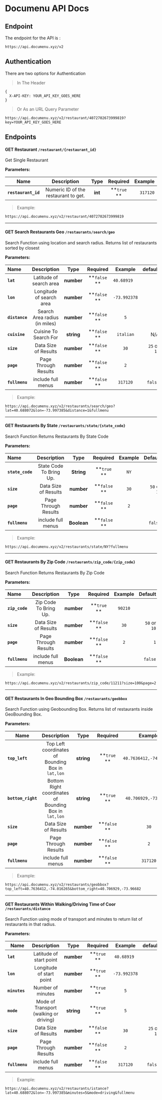 # Documenu API Docs
 
## Endpoint
 The endpoint for the API is :


`https://api.documenu.xyz/v2`

## Authentication

There are two options for Authentication

> In The Header

```
{
  X-API-KEY: YOUR_API_KEY_GOES_HERE
}
```

>Or As an URL Query Parameter
```
https://api.documenu.xyz/v2/restaurant/4072702673999819?key=YOUR_API_KEY_GOES_HERE
```



## Endpoints



#### GET Restaurant `/restaurant/{restaurant_id}`


Get Single Restaurant

**Parameters:**

| Name          | Description  | Type  | Required  | Example  |
| ------------- |:-------------:|:-------------:|:-------------:| -----:|
| **`restaurant_id`** | Numeric ID of the restaurant to get. | **int** | **`true` **|`317120` |


> Example:
```
https://api.documenu.xyz/v2/restaurant/4072702673999819
```


***

#### GET Search Restaurants Geo `/restaurants/search/geo`


Search Function using location and search radius. Returns list of restaurants sorted by closest

**Parameters:**

| Name         | Description  | Type  | Required  | Example  | default  |
|:------------- |:-------------:|:-------------:|:-------------:|:-------------:| -----:|
| **`lat`** | Latitude of search area   | **number** | **`false` **|`40.68919  ` |
| **`lon`** | Longitude of search area   | **number** | **`false` **|`-73.992378` |
| **`distance`** | Search Area radius (in miles)   | **number** | **`false` **|`5` |
| **`cuisine`** | Cuisine To Search For   | **string** | **`false` **|`italian` | N/A|
| **`size`** | Data Size of Results   | **number** | **`false` **|`30` | `25` or `10`|
| **`page`** | Page Through Results  | **number** | **`false` **|`2` | `1`|
| **`fullmenu`** | include full menus | **number** | **`false` **|`317120` | `false` |



> Example:
```
https://api.documenu.xyz/v2/restaurants/search/geo?lat=40.688072&lon=-73.997385&distance=1&fullmenu
```


***

#### GET Restaurants By State `/restaurants/state/{state_code}`


Search Function Returns Restaurants By State Code

**Parameters:**

| Name         | Description  | Type  | Required  | Example  | Default |
|:------------- |:-------------:|:-------------:|:-------------:|:-------------:| -----:|
| **`state_code`** | State Code To Bring Up. | **String** | **`true` **|`NY` |
| **`size`** | Data Size of Results   | **number** | **`false` **|`30` | `50` or `10`|
| **`page`** | Page Through Results  | **number** | **`false` **|`2` | `1`|
| **`fullmenu`** | include full menus | **Boolean** | **`false` **|  | `false` |

> Example:
```
https://api.documenu.xyz/v2/restaurants/state/NY?fullmenu
```


***
#### GET Restaurants By Zip Code `/restaurants/zip_code/{zip_code}`


Search Function Returns Restaurants By Zip Code

**Parameters:**

| Name          | Description  | Type  | Required  | Example  | Default |
|:------------- |:-------------:|:-------------:|:-------------:|:-------------:| -----:|
| **`zip_code`** | Zip Code To Bring Up. | **number** | **`true` **|`90210` |
| **`size`** | Data Size of Results  | **number** | **`false` **|`30` | `50` or `10`|
| **`page`** | Page Through Results  | **number** | **`false` **|`2` | `1`|
| **`fullmenu`** | include full menus | **Boolean** | **`false` **|  | `false` |

> Example:
```
https://api.documenu.xyz/v2/restaurants/zip_code/11211?size=100&page=2
```


***


#### GET Restaurants In Geo Bounding Box `/restaurants/geobbox`


Search Function using Geobounding Box. Returns list of restaurants inside GeoBounding Box.

**Parameters:**

| Name          | Description  | Type  | Required  | Example  | default  |
| ------------- |:-------------:|:-------------:|:-------------:|:-------------:| -----:|
| **`top_left`** | Top Left coordinates of Bounding Box in `lat,lon`  | **string** | **`true` **|`40.7636412,-74.016265` |
| **`bottom_right`** |Bottom Right coordinates of Bounding Box in `lat,lon`  | **string** | **`true` **|`40.706929,-73.96682` |
| **`size`** | Data Size of Results  | **number** | **`false` **|`30` | `25` or `10`|
| **`page`** | Page Through Results  | **number** | **`false` **|`2` | `1`|
| **`fullmenu`** | include full menus | **number** | **`false` **|`317120` | `false` |



> Example:

```
https://api.documenu.xyz/v2/restaurants/geobbox?top_left=40.7636412,-74.016265&bottom_right=40.706929,-73.96682
```


***

#### GET Restaurants Within Walking/Driving Time of Coor `/restaurants/distance`


Search Function using mode of transport and minutes to return list of restaurants in that radius.

**Parameters:**

| Name          | Description  | Type  | Required  | Example  | default  |
| ------------- |:-------------:|:-------------:|:-------------:|:-------------:| -----:|
| **`lat`** | Latitude of start point   | **number** | **`true` **|`40.68919 ` |
| **`lon`** | Longitude of start point   | **number** | **`true` **|`-73.992378` |
| **`minutes`** | Number of minutes   | **number** | **`true` **|`5` |
| **`mode`** | Mode of Transport (walking or driving)  | **string** | **`true` **|`5` |
| **`size`** | Data Size of Results  | **number** | **`false` **|`30` | `25` or `10`|
| **`page`** | Page Through Results  | **number** | **`false` **|`2` | `1`|
| **`fullmenu`** | include full menus | **number** | **`false` **|`317120` | `false` |



> Example:
```
https://api.documenu.xyz/v2/restaurants/istance?lat=40.688072&lon=-73.997385&minutes=5&mode=driving&fullmenu
```

